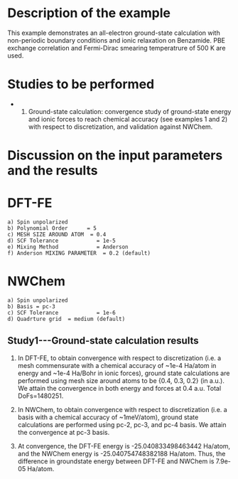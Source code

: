 Description of the example
==========================
This example demonstrates an all-electron ground-state calculation with non-periodic boundary conditions and ionic relaxation on Benzamide. PBE exchange correlation and Fermi-Dirac smearing temperatrure of 500 K are used.

Studies to be performed
=======================
* 1) Ground-state calculation: convergence study of ground-state energy and ionic forces to reach chemical accuracy (see examples 1 and 2) with respect to discretization, and validation against NWChem. 


Discussion on the input parameters and the results
==================================================


DFT-FE
==================================================
    a) Spin unpolarized 
    b) Polynomial Order      = 5
    c) MESH SIZE AROUND ATOM  = 0.4
    d) SCF Tolerance            = 1e-5
    e) Mixing Method            = Anderson
    f) Anderson MIXING PARAMETER  = 0.2 (default)

NWChem
==================================================
    a) Spin unpolarized 
    b) Basis = pc-3
    c) SCF Tolerance            = 1e-6
    d) Quadrture grid  = medium (default) 

Study1---Ground-state calculation results
--------------------------------
1. In DFT-FE, to obtain convergence with respect to discretization (i.e. a mesh commensurate with a chemical accuracy of ~1e-4 Ha/atom in energy and ~1e-4 Ha/Bohr in ionic forces), ground state calculations are performed using mesh size around atoms to be {0.4, 0.3, 0.2} (in a.u.). We attain the convergence in both energy and forces at 0.4 a.u. Total DoFs=1480251.

2. In NWChem, to obtain convergence with respect to discretization (i.e. a basis with a chemical accuracy of ~1meV/atom), ground state calculations are performed using pc-2, pc-3, and pc-4 basis. We attain the convergence at pc-3 basis.

3. At convergence, the DFT-FE energy is -25.040833498463442 Ha/atom, and the NWChem energy is -25.040754748382188 Ha/atom. Thus, the difference in groundstate energy between DFT-FE and NWChem is 7.9e-05 Ha/atom. 
